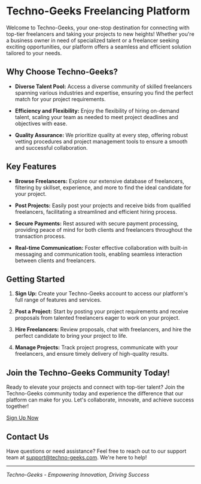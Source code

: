 # Techno-Geeks Freelancing Platform

Welcome to Techno-Geeks, your one-stop destination for connecting with top-tier freelancers and taking your projects to new heights! Whether you're a business owner in need of specialized talent or a freelancer seeking exciting opportunities, our platform offers a seamless and efficient solution tailored to your needs.

## Why Choose Techno-Geeks?

- **Diverse Talent Pool:** Access a diverse community of skilled freelancers spanning various industries and expertise, ensuring you find the perfect match for your project requirements.

- **Efficiency and Flexibility:** Enjoy the flexibility of hiring on-demand talent, scaling your team as needed to meet project deadlines and objectives with ease.

- **Quality Assurance:** We prioritize quality at every step, offering robust vetting procedures and project management tools to ensure a smooth and successful collaboration.

## Key Features

- **Browse Freelancers:** Explore our extensive database of freelancers, filtering by skillset, experience, and more to find the ideal candidate for your project.

- **Post Projects:** Easily post your projects and receive bids from qualified freelancers, facilitating a streamlined and efficient hiring process.

- **Secure Payments:** Rest assured with secure payment processing, providing peace of mind for both clients and freelancers throughout the transaction process.

- **Real-time Communication:** Foster effective collaboration with built-in messaging and communication tools, enabling seamless interaction between clients and freelancers.

## Getting Started

1. **Sign Up:** Create your Techno-Geeks account to access our platform's full range of features and services.

2. **Post a Project:** Start by posting your project requirements and receive proposals from talented freelancers eager to work on your project.

3. **Hire Freelancers:** Review proposals, chat with freelancers, and hire the perfect candidate to bring your project to life.

4. **Manage Projects:** Track project progress, communicate with your freelancers, and ensure timely delivery of high-quality results.

## Join the Techno-Geeks Community Today!

Ready to elevate your projects and connect with top-tier talent? Join the Techno-Geeks community today and experience the difference that our platform can make for you. Let's collaborate, innovate, and achieve success together!

[Sign Up Now](https://techno-geeks.com/signup)

## Contact Us

Have questions or need assistance? Feel free to reach out to our support team at [support@techno-geeks.com](mailto:support@techno-geeks.com). We're here to help!

---

*Techno-Geeks - Empowering Innovation, Driving Success*

